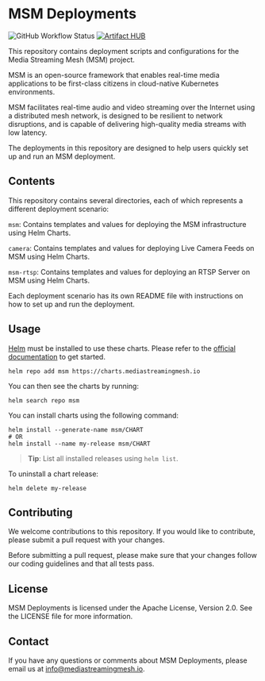 # MSM Deployments

![GitHub Workflow Status](https://img.shields.io/github/actions/workflow/status/media-streaming-mesh/msm-deployments/release.yaml?branch=main&style=flat-square)
[![Artifact HUB](https://img.shields.io/endpoint?url=https://artifacthub.io/badge/repository/media-streaming-mesh)](https://artifacthub.io/packages/search?repo=media-streaming-mesh)

This repository contains deployment scripts and configurations for the Media Streaming Mesh (MSM) project.

MSM is an open-source framework that enables real-time media applications to be first-class citizens in cloud-native Kubernetes environments.

MSM facilitates real-time audio and video streaming over the Internet using a distributed mesh network, is designed to be resilient to network disruptions, and is capable of delivering high-quality media streams with low latency.

The deployments in this repository are designed to help users quickly set up and run an MSM deployment.

## **Contents**

This repository contains several directories, each of which represents a different deployment scenario:

`msm`: Contains templates and values for deploying the MSM infrastructure using Helm Charts.

`camera`: Contains templates and values for deploying Live Camera Feeds on MSM using Helm Charts.

`msm-rtsp`: Contains templates and values for deploying an RTSP Server on MSM using Helm Charts.

Each deployment scenario has its own README file with instructions on how to set up and run the deployment.

## Usage

[Helm](https://helm.sh) must be installed to use these charts.
Please refer to the [official documentation](https://helm.sh/docs/intro/install/) to get started.

```shell
helm repo add msm https://charts.mediastreamingmesh.io
```

You can then see the charts by running:

```shell
helm search repo msm
```

You can install charts using the following command:

```shell
helm install --generate-name msm/CHART
# OR
helm install --name my-release msm/CHART
```

> **Tip**: List all installed releases using `helm list`.

To uninstall a chart release:

```shell
helm delete my-release
```

## **Contributing**

We welcome contributions to this repository. If you would like to contribute, please submit a pull request with your changes.

Before submitting a pull request, please make sure that your changes follow our coding guidelines and that all tests pass.

## **License**

MSM Deployments is licensed under the Apache License, Version 2.0. See the LICENSE file for more information.

## **Contact**

If you have any questions or comments about MSM Deployments, please email us at info@mediastreamingmesh.io.
